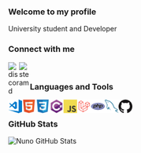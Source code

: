 ### Welcome to my profile
University student and Developer

### Connect with me
[<img align="left" target="_blank" alt="discord" width="22px" src="https://cdn.jsdelivr.net/npm/simple-icons@v3/icons/discord.svg" />][discord]
[<img align="left" target="_blank" alt="steam" width="22px" src="https://cdn.jsdelivr.net/npm/simple-icons@v3/icons/steam.svg" />][steam]

[discord]:https://discord.gg/ajmfh9EFg5
[steam]:https://steamcommunity.com/id/OFFF777/
<br />

### Languages and Tools
<img align="left" alt="Visual Studio Code" width="28px" src="https://raw.githubusercontent.com/github/explore/80688e429a7d4ef2fca1e82350fe8e3517d3494d/topics/visual-studio-code/visual-studio-code.png" />
<img align="left" alt="HTML5" width="28px" src="https://raw.githubusercontent.com/devicons/devicon/master/icons/html5/html5-original.svg" />
<img align="left" alt="CSS3" width="28px" src="https://raw.githubusercontent.com/devicons/devicon/master/icons/css3/css3-original.svg" />
<img align="left" alt="CSHARP" width="28px" src="https://raw.githubusercontent.com/devicons/devicon/master/icons/csharp/csharp-original.svg" />
<img align="left" alt="JavaScript" width="28px" src="https://raw.githubusercontent.com/devicons/devicon/master/icons/javascript/javascript-original.svg" /> 
<img align="left" alt="Laravel" width="28px" src="https://raw.githubusercontent.com/github/explore/56a826d05cf762b2b50ecbe7d492a839b04f3fbf/topics/laravel/laravel.png" />
<img align="left" alt="PHP" width="28px" src="https://raw.githubusercontent.com/github/explore/80688e429a7d4ef2fca1e82350fe8e3517d3494d/topics/php/php.png" />
<img align="left" alt="MySQL" width="28px" src="https://raw.githubusercontent.com/devicons/devicon/master/icons/mysql/mysql-original.svg" />
<img align="left" alt="GitHub" width="28px" src="https://raw.githubusercontent.com/github/explore/78df643247d429f6cc873026c0622819ad797942/topics/github/github.png" />
<br>

### GitHub Stats
<img align="left" alt="Nuno GitHub Stats" src="https://github-readme-stats.vercel.app/api?username=Nuno777&theme=dark&show_icons=true" />

<!--
**Nuno777/Nuno777** is a ✨ _special_ ✨ repository because its `README.md` (this file) appears on your GitHub profile.

Here are some ideas to get you started:

- 🔭 I’m currently working on ...
- 🌱 I’m currently learning ...
- 👯 I’m looking to collaborate on ...
- 🤔 I’m looking for help with ...
- 💬 Ask me about ...
- 📫 How to reach me: ...
- 😄 Pronouns: ...
- ⚡ Fun fact: ...
-->
